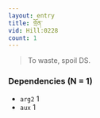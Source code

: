 ```yaml
---
layout: entry
title: གྲོན་
vid: Hill:0228
count: 1
---
```

> To waste, spoil DS\.


### Dependencies (N = 1)
* `arg2` 1
* `aux` 1
